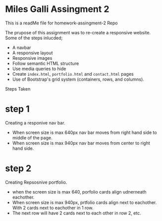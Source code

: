 
# Miles Galli Assingment 2 

This is a readMe file for homework-assingment-2 Repo

The prupose of this assignment was to re-create a responsive website. 
Some of the steps inlucded; 
   
   
* A navbar
* A responsive layout
* Responsive images
* Follow semantic HTML structure 
* Use media queries to hide 
* Create `index.html`, `portfolio.html` and `contact.html` pages
* Use of Bootstrap's grid system (containers, rows, and columns).

Steps Taken 

# step 1
 Creating a responive nav bar. 
- When screen size is max 640px nav bar moves from right hand side to middle of the page. 
- When screen size is max 940px nav bar moves from center to right hand side. 

# step 2
Creating Repsosnive portfolio. 
* when the screen size is max 640, porfolio cards align udnerneath eachother. 
* When screen size is max 940px, prtfolio cards align next to eachother. With 2 cards next to eachother in 1 row. 
* The next row will have 2 cards next to each other in row 2, etc. 